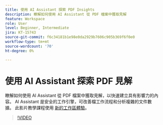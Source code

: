 ```yaml
---
title: 使用 AI Assistant 探索 PDF Insights
description: 瞭解如何使用 AI Assistant 從 PDF 檔案中獲取見解
feature: Workspace
role: User
level: Beginner, Intermediate
jira: KT-15743
source-git-commit: f6c34181b1e98e0da2929b7606c905b369f6f0e0
workflow-type: tm+mt
source-wordcount: '70'
ht-degree: 0%

---
```


# 使用 AI Assistant 探索 PDF 見解

瞭解如何使用 AI Assistant 從 PDF 檔案中獲取見解，以快速建立具有影響力的內容。 AI Assistant 是安全的工作引擎，可改善檔工作流程和分析複雜的文件數據。 此影片教學課程使用 [新的工作區體驗](new-workspace.md)。


>[!VIDEO](https://video.tv.adobe.com/v/3430512?quality=12&learn=on&hidetitle=true)